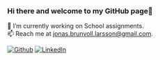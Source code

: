 ### Hi there and welcome to my GitHub page👋 

🔭 I’m currently working on School assignments.  
📫 Reach me at jonas.brunvoll.larsson@gmail.com. 

[![Github][github-shield]][github-url]
[![LinkedIn][linkedin-shield]][linkedin-url]



<!-- Links and shields -->
[github-shield]: https://img.shields.io/badge/github-%2324292e.svg?&style=for-the-badge&logo=github&logoColor=white
[github-url]:https://github.com/jonasbrunvoll
[linkedin-shield]: https://img.shields.io/badge/-LinkedIn-black.svg?style=for-the-badge&logo=linkedin&colorB=555
[linkedin-url]: https://www.linkedin.com/in/jonas-brunvoll-larsson-8ba68a1b8/

